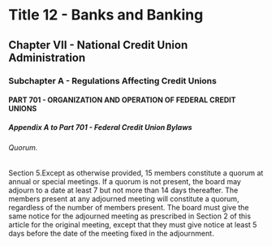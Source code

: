 
# Title 12 - Banks and Banking
## Chapter VII - National Credit Union Administration
### Subchapter A - Regulations Affecting Credit Unions
#### PART 701 - ORGANIZATION AND OPERATION OF FEDERAL CREDIT UNIONS
##### Appendix A to Part 701 - Federal Credit Union Bylaws
###### Quorum.

Section 5.Except as otherwise provided, 15 members constitute a quorum at annual or special meetings. If a quorum is not present, the board may adjourn to a date at least 7 but not more than 14 days thereafter. The members present at any adjourned meeting will constitute a quorum, regardless of the number of members present. The board must give the same notice for the adjourned meeting as prescribed in Section 2 of this article for the original meeting, except that they must give notice at least 5 days before the date of the meeting fixed in the adjournment.
